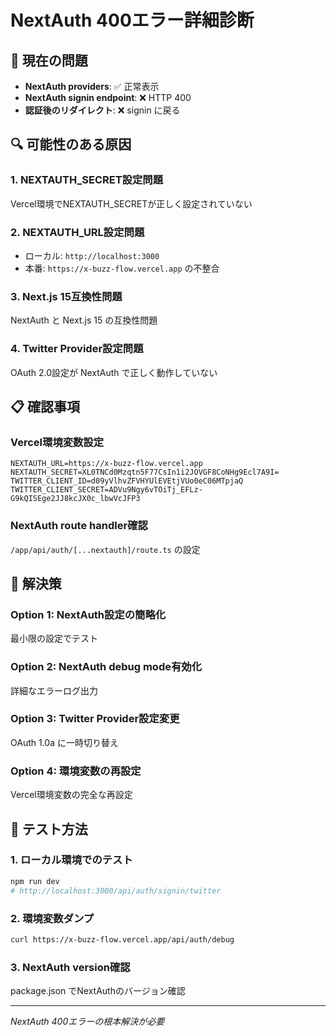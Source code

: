 # NextAuth 400エラー詳細診断

## 🚨 現在の問題

- **NextAuth providers**: ✅ 正常表示
- **NextAuth signin endpoint**: ❌ HTTP 400
- **認証後のリダイレクト**: ❌ signin に戻る

## 🔍 可能性のある原因

### 1. NEXTAUTH_SECRET設定問題
Vercel環境でNEXTAUTH_SECRETが正しく設定されていない

### 2. NEXTAUTH_URL設定問題
- ローカル: `http://localhost:3000`
- 本番: `https://x-buzz-flow.vercel.app`
の不整合

### 3. Next.js 15互換性問題
NextAuth と Next.js 15 の互換性問題

### 4. Twitter Provider設定問題
OAuth 2.0設定が NextAuth で正しく動作していない

## 📋 確認事項

### Vercel環境変数設定
```
NEXTAUTH_URL=https://x-buzz-flow.vercel.app
NEXTAUTH_SECRET=XL0TNCd0Mzqtn5F77CsIn1i2JOVGF8CoNHg9Ecl7A9I=
TWITTER_CLIENT_ID=d09yVlhvZFVHYUlEVEtjVUo0eC06MTpjaQ
TWITTER_CLIENT_SECRET=ADVu9Ngy6vTOiTj_EFLz-G9kQISEge2JJ8kcJX0c_lbwVcJFP3
```

### NextAuth route handler確認
`/app/api/auth/[...nextauth]/route.ts` の設定

## 🔧 解決策

### Option 1: NextAuth設定の簡略化
最小限の設定でテスト

### Option 2: NextAuth debug mode有効化
詳細なエラーログ出力

### Option 3: Twitter Provider設定変更
OAuth 1.0a に一時切り替え

### Option 4: 環境変数の再設定
Vercel環境変数の完全な再設定

## 🧪 テスト方法

### 1. ローカル環境でのテスト
```bash
npm run dev
# http://localhost:3000/api/auth/signin/twitter
```

### 2. 環境変数ダンプ
```bash
curl https://x-buzz-flow.vercel.app/api/auth/debug
```

### 3. NextAuth version確認
package.json でNextAuthのバージョン確認

---
*NextAuth 400エラーの根本解決が必要*